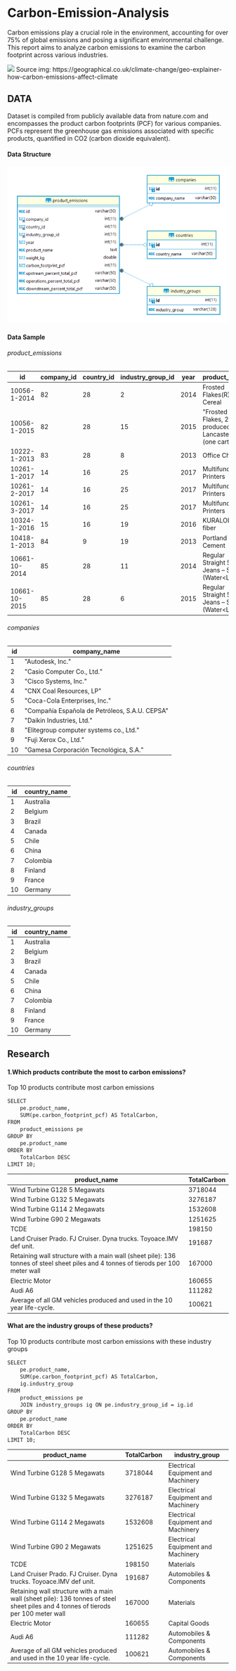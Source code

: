 # Carbon-Emission-Analysis
Carbon emissions play a crucial role in the environment, accounting for over 75% of global emissions and posing a significant environmental challenge. This report aims to analyze carbon emissions to examine the carbon footprint across various industries.

<img src ="https://geographical.co.uk/wp-content/uploads/carbon-dioxide-emissions-title-1200x800.jpg" />
Source img: https://geographical.co.uk/climate-change/geo-explainer-how-carbon-emissions-affect-climate

## DATA
Dataset is compiled from publicly available data from nature.com and encompasses the product carbon footprints (PCF) for various companies. PCFs represent the greenhouse gas emissions associated with specific products, quantified in CO2 (carbon dioxide equivalent).

#### Data Structure

![alt](img/Databasediagram.png)

#### Data Sample
###### product_emissions
|id|company_id|country_id|industry_group_id|year|product_name|weight_kg|carbon_footprint_pcf|upstream_percent_total_pcf|operations_percent_total_pcf|downstream_percent_total_pcf|
|--|----------|----------|-----------------|----|------------|---------|--------------------|--------------------------|----------------------------|----------------------------|
|10056-1-2014|82|28|2|2014|Frosted Flakes(R) Cereal|0.7485|2|57.50|30.00|12.50|
|10056-1-2015|82|28|15|2015|"Frosted Flakes, 23 oz, produced in Lancaster, PA (one carton)"|0.7485|2|57.50|30.00|12.50|
|10222-1-2013|83|28|8|2013|Office Chair|20.68|73|80.63|17.36|2.01|
|10261-1-2017|14|16|25|2017|Multifunction Printers|110.0|1488|30.65|5.51|63.84|
|10261-2-2017|14|16|25|2017|Multifunction Printers|110.0|1818|25.08|4.51|70.41|
|10261-3-2017|14|16|25|2017|Multifunction Printers|110.0|2274|20.05|3.61|76.34|
|10324-1-2016|15|16|19|2016|KURALON  fiber|1500.0|10000|N/a (product with insufficient stage-level data)|N/a (product with insufficient stage-level data)|N/a (product with insufficient stage-level data)|
|10418-1-2013|84|9|19|2013|Portland Cement|1000.0|1102|N/a (product with insufficient stage-level data)|N/a (product with insufficient stage-level data)|N/a (product with insufficient stage-level data)|
|10661-10-2014|85|28|11|2014|Regular Straight 505® Jeans – Steel (Water<Less™)|0.7665|15|N/a (product with insufficient stage-level data)|N/a (product with insufficient stage-level data)|N/a (product with insufficient stage-level data)|
|10661-10-2015|85|28|6|2015|Regular Straight 505® Jeans – Steel (Water<Less™)|0.7665|15|N/a (product with insufficient stage-level data)|N/a (product with insufficient stage-level data)|N/a (product with insufficient stage-level data)|

###### companies
|id|company_name|
|--|------------|
|1|"Autodesk, Inc."|
|2|"Casio Computer Co., Ltd."|
|3|"Cisco Systems, Inc."|
|4|"CNX Coal Resources, LP"|
|5|"Coca-Cola Enterprises, Inc."|
|6|"Compañía Española de Petróleos, S.A.U. CEPSA"|
|7|"Daikin Industries, Ltd."|
|8|"Elitegroup computer systems co., Ltd."|
|9|"Fuji Xerox Co., Ltd."|
|10|"Gamesa Corporación Tecnológica, S.A."|


###### countries
|id|country_name|
|--|------------|
|1|Australia|
|2|Belgium|
|3|Brazil|
|4|Canada|
|5|Chile|
|6|China|
|7|Colombia|
|8|Finland|
|9|France|
|10|Germany|

###### industry_groups
|id|country_name|
|--|------------|
|1|Australia|
|2|Belgium|
|3|Brazil|
|4|Canada|
|5|Chile|
|6|China|
|7|Colombia|
|8|Finland|
|9|France|
|10|Germany|

## Research

#### 1.Which products contribute the most to carbon emissions?
Top 10 products contribute most carbon emissions

```
SELECT
    pe.product_name,
    SUM(pe.carbon_footprint_pcf) AS TotalCarbon,
FROM
    product_emissions pe
GROUP BY 
	pe.product_name 
ORDER BY
    TotalCarbon DESC
LIMIT 10;
```

|product_name|TotalCarbon|
|------------|-----------|
|Wind Turbine G128 5 Megawats|3718044|
|Wind Turbine G132 5 Megawats|3276187|
|Wind Turbine G114 2 Megawats|1532608|
|Wind Turbine G90 2 Megawats|1251625|
|TCDE|198150|
|Land Cruiser Prado. FJ Cruiser. Dyna trucks. Toyoace.IMV def unit.|191687|
|Retaining wall structure with a main wall (sheet pile): 136 tonnes of steel sheet piles and 4 tonnes of tierods per 100 meter wall|167000|
|Electric Motor|160655|
|Audi A6|111282|
|Average of all GM vehicles produced and used in the 10 year life-cycle.|100621|


#### What are the industry groups of these products?
Top 10 products contribute most carbon emissions with these industry groups

```
SELECT
    pe.product_name,
    SUM(pe.carbon_footprint_pcf) AS TotalCarbon,
    ig.industry_group 
FROM
    product_emissions pe
    JOIN industry_groups ig ON pe.industry_group_id = ig.id 
GROUP BY 
	pe.product_name 
ORDER BY
    TotalCarbon DESC
LIMIT 10;
```

|product_name|TotalCarbon|industry_group|
|------------|-----------|--------------|
|Wind Turbine G128 5 Megawats|3718044|Electrical Equipment and Machinery|
|Wind Turbine G132 5 Megawats|3276187|Electrical Equipment and Machinery|
|Wind Turbine G114 2 Megawats|1532608|Electrical Equipment and Machinery|
|Wind Turbine G90 2 Megawats|1251625|Electrical Equipment and Machinery|
|TCDE|198150|Materials|
|Land Cruiser Prado. FJ Cruiser. Dyna trucks. Toyoace.IMV def unit.|191687|Automobiles & Components|
|Retaining wall structure with a main wall (sheet pile): 136 tonnes of steel sheet piles and 4 tonnes of tierods per 100 meter wall|167000|Materials|
|Electric Motor|160655|Capital Goods|
|Audi A6|111282|Automobiles & Components|
|Average of all GM vehicles produced and used in the 10 year life-cycle.|100621|Automobiles & Components|
